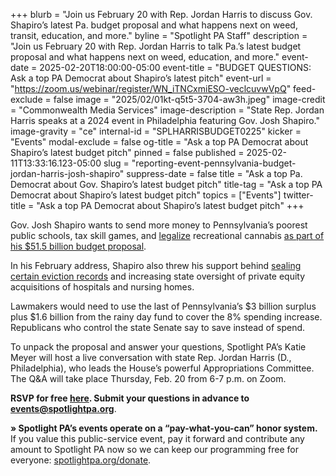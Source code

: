 +++
blurb = "Join us February 20 with Rep. Jordan Harris to discuss Gov. Shapiro’s latest Pa. budget proposal and what happens next on weed, transit, education, and more."
byline = "Spotlight PA Staff"
description = "Join us February 20 with Rep. Jordan Harris to talk Pa.’s latest budget proposal and what happens next on weed, education, and more."
event-date = 2025-02-20T18:00:00-05:00
event-title = "BUDGET QUESTIONS: Ask a top PA Democrat about Shapiro’s latest pitch"
event-url = "https://zoom.us/webinar/register/WN_iTNCxmiESO-veclcuvwVpQ"
feed-exclude = false
image = "2025/02/01kt-q5t5-3704-aw3h.jpeg"
image-credit = "Commonwealth Media Services"
image-description = "State Rep. Jordan Harris speaks at a 2024 event in Philadelphia featuring Gov. Josh Shapiro."
image-gravity = "ce"
internal-id = "SPLHARRISBUDGET0225"
kicker = "Events"
modal-exclude = false
og-title = "Ask a top PA Democrat about Shapiro’s latest budget pitch"
pinned = false
published = 2025-02-11T13:33:16.123-05:00
slug = "reporting-event-pennsylvania-budget-jordan-harris-josh-shapiro"
suppress-date = false
title = "Ask a top Pa. Democrat about Gov. Shapiro’s latest budget pitch"
title-tag = "Ask a top PA Democrat about Shapiro’s latest budget pitch"
topics = ["Events"]
twitter-title = "Ask a top PA Democrat about Shapiro’s latest budget pitch"
+++

Gov. Josh Shapiro wants to send more money to Pennsylvania’s poorest public schools, tax skill games, and <a href="https://www.spotlightpa.org/news/2025/02/marijuana-cannabis-recreational-legalization-pennsylvania-josh-shapiro-budget-gop-support/">legalize</a> recreational cannabis <a href="https://www.spotlightpa.org/news/2025/02/josh-shapiro-pennsylvania-budget-legal-weed/">as part of his $51.5 billion budget proposal</a>.

In his February address, Shapiro also threw his support behind <a href="https://www.spotlightpa.org/news/2025/02/eviction-sealing-pennsylvania-josh-shapiro-statewide-policy/">sealing certain eviction records</a> and increasing state oversight of private equity acquisitions of hospitals and nursing homes.

Lawmakers would need to use the last of Pennsylvania’s $3 billion surplus plus $1.6 billion from the rainy day fund to cover the 8% spending increase. Republicans who control the state Senate say to save instead of spend.

To unpack the proposal and answer your questions, Spotlight PA’s Katie Meyer will host a live conversation with state Rep. Jordan Harris (D., Philadelphia), who leads the House’s powerful Appropriations Committee. The Q&amp;A will take place Thursday, Feb. 20 from 6-7 p.m. on Zoom.

<strong>RSVP for free </strong><a href="https://zoom.us/webinar/register/WN_iTNCxmiESO-veclcuvwVpQ"><strong>here</strong></a><strong>. Submit your questions in advance to </strong><a href="mailto:events@spotlightpa.org"><strong>events@spotlightpa.org</strong></a>.

<strong>» Spotlight PA’s events operate on a “pay-what-you-can” honor system.</strong> If you value this public-service event, pay it forward and contribute any amount to Spotlight PA now so we can keep our programming free for everyone: <a href="http://spotlightpa.org/donate">spotlightpa.org/donate</a>.

